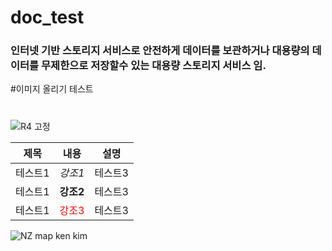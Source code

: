# doc_test

### 인터넷 기반 스토리지 서비스로 안전하게 데이터를 보관하거나 대용량의 데이터를 무제한으로 저장할수 있는 대용량 스토리지 서비스 임. 

#이미지 올리기 테스트
#
![R4 고정](https://github.guide.sec.samsung.net/storage/user/209/files/c63f9780-de48-11eb-8648-db3de513207f)

|제목|내용|설명|
|---|---|---|
|테스트1|*강조1*|테스트3|
|테스트1|**강조2**|테스트3|
|테스트1|<span style="color:red">강조3</span>|테스트3|


![NZ map ken kim](https://github.guide.sec.samsung.net/storage/user/209/files/e5e32e00-e328-11eb-97fe-8c55b9e1f6c5)
